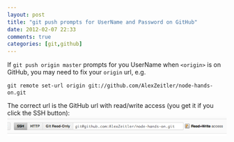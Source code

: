 ```yaml
---
layout: post
title: "git push prompts for UserName and Password on GitHub"
date: 2012-02-07 22:33
comments: true
categories: [git,github]
---
```

If ```git push origin master``` prompts for you UserName when ```<origin>``` is on GitHub, you may need to fix your ```origin``` url, e.g.

```
git remote set-url origin git://github.com/AlexZeitler/node-hands-on.git
```

The correct url is the GitHub url with read/write access (you get it if you click the SSH button):
![image](https://github.com/AlexZeitler/alexzeitler.github.com/raw/source/images/readwriteurl.png)